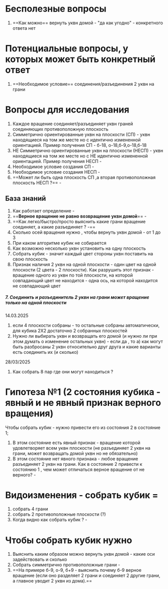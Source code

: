 # Бесполезные вопросы
1. ==Как можно== вернуть уквн домой - "да как угодно" - конкретного ответа нет
# Потенциальные  вопросы, у которых может быть конкретный ответ
1. ==Необходимое условие== соединения/разъединения 2 уквн на грани

# Вопросы для исследования
1. Каждое вращение соединяет/разъединяет уквн граней соединяющих  противоположную плоскость
2. Симметрично ориентированные уквн на плоскости (СП) - уквн находящиеся на том же месте но с идентично измененной ориентацией. Пример получения СП - б-18, о-18,б-9,о-18,б-18
3. НЕ Симметрично ориентированные уквн на плоскости (НЕСП) - уквн находящиеся на том же месте но с НЕ идентично измененной ориентацией. Пример получения НЕСП - 
4. Необходимое условие создания СП -
5. Необходимое условие создания НЕСП -
6.  ==Может ли быть одна плоскость СП ,а вторая противоположная плоскость НЕСП ?== - 
## База знаний 
1. Как работает определение - 
2. ==**Верное вращение не равно возвращение уквн домой**== - 
3. ==Как легко/быстро/просто  выяснить какие грани вращение соединяет, а какие разъединяет ? -==
4. Сколько осей вращения нужно , чтобы вернуть уквн домой - от 1 до 3
5. При каком алгоритме кубик не собирается
6. Как возможно несколько уквн установить на одну плоскость
7. Собрать кубик - значит каждый цвет стороны уквн поставить на свою плоскость
8. Признак наличия 2 уквн на одной плоскости - один цвет на одной плоскости (2 цвета - 2 плоскости). Как разрушить этот признак - вращение одного из уквн по той плоскости, на которой совпадающий цвет не находится - одна ось, на которой находится не совпадающий цвет
##### 7. **Соединить и разъединитель 2 уквн на грани может вращение только на одной плоскости** 


14.03.2025
1. если 4 плоскости собраны - то остальные собраны автоматически, для кубика 2Х2 достаточно 2 собранных плоскостей 
2. Нужно ли выбирать уквн и возвращать его домой (и нужно ли при этом думать о изменение остальных уквн) - если да , то 
   а) как могут быть разбросаны 2 уквн относительно друг друга и какие варианты есть соединить их (и сколько)

28/03/2025
1. Как собрать 8 пар где они могут находиться ?

# Гипотеза №1 (2 состояния кубика - явный и не явный признак верного вращения)
Чтобы собрать кубик - нужно привести его из состояния 2 в состояние 1;
1. В этом состояние есть явный признак - вращение которой удовлетворяет всем уквн плоскости (не разъединяет 2 уквн на грани, может возвращать домой уквн но не обязательно)
2. В этом состояние нет явного признака - любое вращение разъединяет 2 уквн на грани.
Как в состояние 2 привести к состоянию 1 , чем может отличаться верное вращение от не верного?  -

# Видоизменения - собрать кубик = 
1. собрать 4 грани 
2. собрать 2 противоположные плоскости (?)
3. Когда видно как собрать кубик ? - 

# Чтобы собрать кубик нужно
1. Выяснить каким образом можно вернуть уквн домой - какие оси задействовать и сколько
2. Собрать симметрично противоположные грани - 
3. ==На примере б-9, о-9, б+9 - выяснить почему б-9 верное вращение (если оно разделяет 2 грани и соединяет 2 другие грани, а главное уводит 2 уквн из дома).==